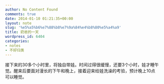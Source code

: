 ```yaml
---
author: No Content Found
comments: true
date: 2014-01-10 01:21:35+00:00
layout: note
slug: '%e5%a5%b6%e7%88%b8%e7%9a%84%e4%b8%80%e5%a4%a9'
title: 奶爸的一天
wordpress_id: 6404
categories:
- notes
- 不好归类
---
```


接下来的30多个小时里，将独自带娃。时间过得很缓慢，还要3个小时，娃才睡午觉。醒来后要面对漫长的下午和晚上，接着迎来给娃洗澡的考验，预计晚上10点可以睡觉。
